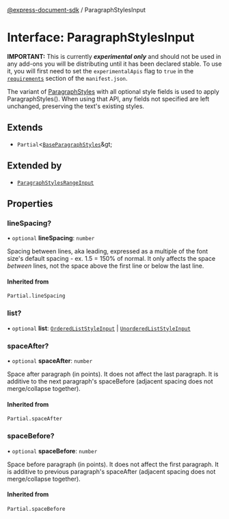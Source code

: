 [@express-document-sdk](../overview.md) / ParagraphStylesInput

# Interface: ParagraphStylesInput

<InlineAlert slots="text" variant="warning"/>

**IMPORTANT:** This is currently ***experimental only*** and should not be used in any add-ons you will be distributing until it has been declared stable. To use it, you will first need to set the `experimentalApis` flag to `true` in the [`requirements`](../../../manifest/index.md#requirements) section of the `manifest.json`.

The variant of [ParagraphStyles](paragraph-styles.md) with all optional style fields is used to apply ParagraphStyles(). When using that API,
any fields not specified are left unchanged, preserving the text's existing styles.

## Extends

-   `Partial`&lt;[`BaseParagraphStyles`](base-paragraph-styles.md)\&gt;

## Extended by

-   [`ParagraphStylesRangeInput`](paragraph-styles-range-input.md)

## Properties

### lineSpacing?

• `optional` **lineSpacing**: `number`

Spacing between lines, aka leading, expressed as a multiple of the font size's default spacing - ex. 1.5 = 150% of normal.
It only affects the space *between* lines, not the space above the first line or below the last line.

#### Inherited from

`Partial.lineSpacing`

<HorizontalLine />

### list?

• `optional` **list**: [`OrderedListStyleInput`](ordered-list-style-input.md) \| [`UnorderedListStyleInput`](unordered-list-style-input.md)

<HorizontalLine />

### spaceAfter?

• `optional` **spaceAfter**: `number`

Space after paragraph (in points). It does not affect the last paragraph. It is additive to the next paragraph's spaceBefore
(adjacent spacing does not merge/collapse together).

#### Inherited from

`Partial.spaceAfter`

<HorizontalLine />

### spaceBefore?

• `optional` **spaceBefore**: `number`

Space before paragraph (in points). It does not affect the first paragraph. It is additive to previous paragraph's spaceAfter
(adjacent spacing does not merge/collapse together).

#### Inherited from

`Partial.spaceBefore`

